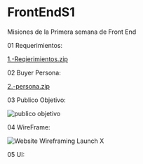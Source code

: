 # FrontEndS1
Misiones de la Primera semana de Front End

01 Requerimientos:

[1.-Reqierimientos.zip](https://github.com/lilmendez/FrontEndS1/files/8155395/1.-Reqierimientos.zip)

02 Buyer Persona:

[2.-persona.zip](https://github.com/lilmendez/FrontEndS1/files/8155411/2.-persona.zip)

03 Publico Objetivo:

![publico objetivo](https://user-images.githubusercontent.com/99059955/156030711-2ecb1ae2-aacc-450d-bef2-9f64b53dd1f8.jpg)

04 WireFrame:

![Website Wireframing Launch X](https://user-images.githubusercontent.com/99059955/156030782-3b3bb86b-88cf-43ab-a356-d190c8d7edff.jpg)

05 UI:



